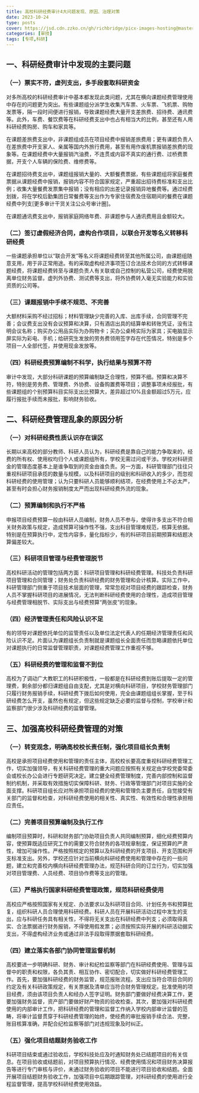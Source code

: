 ```yaml
---
title: 高校科研经费审计4大问题发现、原因、治理对策
date: 2023-10-24
type: posts
cover: https://jsd.cdn.zzko.cn/gh/richbridge/picx-images-hosting@master/thumbnail/audit.png
categories: [审技]
tags: [专项,科研]
---
```


## 一、科研经费审计中发现的主要问题

### （一）票实不符，虚列支出，多手段套取科研资金

对多所高校的科研经费审计中基本都发现此类问题，尤其在横向课题经费管理使用中存在的问题更为突出。有些课题组分派学生收集汽车票、火车票、飞机票、购物发票等，隔一段时间便进行报销，导致课题经费大量开支差旅费、招待费、通讯费等。此外，车费、餐饮费等在科研经费支出中也占有相当大的比例，甚至还有人用科研经费购房、购车和家具等。

在课题差旅费支出中，非课题组成员在项目经费中报销差旅费用；更有课题负责人在差旅费中开支家人、亲属等国内外旅行费用，甚至有用作废机票报销差旅费的现象等。在课题经费中大量报销汽油费，不连贯或内容不真实的通行费、过桥费票据，开支个人车辆的保险费、维修费等。

在课题招待费支出中，课题组报销大量的、大额餐费票据，有些课题组将家庭餐费票据从课题经费中报销，报销内容不符合国家规定，严重超出招待费标准和支出比例；收集大量餐费发票集中报销；没有相应的出差记录报销异地餐费等。通过经费划拨，将在学校后勤集团日常餐费等支出作为专家住宿费及住宿期间的餐费在课题经费中列支[更多审计干货关注公众号审计圈]。

在课题通讯费支出中，报销家庭网络年费、非课题参与人通讯费用且金额较大。

### （二）签订虚假经济合同，虚构合作项目，以联合开发等名义转移科研经费

一些课题承担单位以“联合开发”等名义将课题经费转至其他所属公司，由课题组随意支用，用于非正常用途。有的采取虚构经济事项签订合法技术合同的方式转移课题经费，将课题经费转至与课题负责人有关联或自己控制的私营公司，经费使用脱离单位财务监督。虚列外协费、测试费等支出，将外协费转入毫无实验能力和实验资质的公司等。

### （三）课题报销中手续不规范、不完善

大额材料采购不经过招标；材料管理缺少完善的入库、出库手续，合同管理不完善；会议费支出没有会议预算和决算，只有酒店出具的结算单和转账凭证，没有注明会议名称；购买办公用品实际为办购物卡；买办公桌椅实际为家具；买电脑显示屏实际为彩电、手机；给研究生发放的劳务费领用签字存在代签情况，特别是多个项目一人全部代签，并使用现金发放等。

### （四）科研经费预算编制不科学，执行结果与预算不符

审计中发现，大部分科研课题的预算编制缺乏合理性，预算不细。预算和决算不符，特别是劳务费、管理费、外协费、设备购置费等项目；调整事项未经报批，有些课题组的个别预算科目实际支出比预算大，差异超过10%且金额超过5万元，应履行报批手续而未报批，影响财务验收。

## 二、科研经费管理乱象的原因分析

### （一）对科研经费性质认识存在误区

长期以来高校的部分教师、科研人员认为，科研经费是靠自己的能力争取来的，经费的所有权、使用权均归个人或课题组所有，学校无需过问或干涉。学校对科研资金的管理态度基本上是谁争取到的资金由谁负责。另一方面，科研管理部门往往只重视科研项目承揽的数量与规模，以及科研项目的级别和科研收入的多少，而忽视科研经费的使用管理；认为只要科研人员能够顺利结项，在经费使用上不必太严，甚至有时会担心财务报销制度太严而出现科研经费外流的现象。

### （二）预算编制和执行不严格

申报项目经费预算一般由科研人员编制，财务人员不参与，使得许多支出不符合相关财务政策与规定，造成预算可操作性不强，支出科目管理难规范，核算无依据。特别是在预算执行中，定性内容多，量化指标少，有的科研项目前期预算和结题决算偏差较大。

### （三）科研项目管理与经费管理脱节

高校科研活动的管理包括两方面：科研项目管理和科研经费管理。科技处负责科研项目管理和合同管理；财务处负责科研经费的财务管理和会计核算。实际工作中，科研管理部门侧重于项目技术层面的管理，常常忽视对项目经费的跟踪检查，财务人员不掌握科研项目的进展情况，无法判断科研经费使用的合理性，造成项目管理与经费管理相脱节、实际支出与经费预算“两张皮”的现象。

### （四）经济管理责任和风险认识不足

有的领导对课题依托单位的监管责任以及单位法定代表人的任期经济管理责任和风险认识不足。片面认为课题组长负责制就是课题组长全面责任而忽略课题依托单位对课题执行的日常监督管理职责，对课题经费管理工作重视不够。

### （五）科研经费的管理和监督不到位

高校为了调动广大教职工的科研积极性，一般都是在科研经费到账后提取一定的管理费，剩余部分都归课题组自由支配，尤其是对横向科研项目，学校财务管理部门只履行财务报销手续，科研经费下拨后如何使用，完全由课题组组长掌握，至于科研经费怎么开支，虽然也有规定，但这些规定缺乏必要的监督与控制，学校审计和监察部门很少涉及科研经费的监督管理。

## 三、加强高校科研经费管理的对策

### （一）转变观念，明确高校校长责任制，强化项目组长负责制

高校是承担项目经费使用和管理的责任主体，高校校长要高度重视科研经费管理工作，切实加强领导，有关科研经费管理的重大问题应按照有关规定由学校党委常委会或校长办公会进行专题研究决定。建立健全经费管理制度，完善内部控制和监督制约机制，并采取有效措施切实保障科研、财务、行政等管理部门对项目实施的全面支撑。科研项目组长应对所承担项目经费的使用和管理负主要责任，自觉接受有关部门的监督和检查，对科研经费使用的相关性、真实性、有效性和合理性承担相应责任。

### （二）完善项目预算编制及执行工作

编制项目预算时，科研和财务部门协助项目负责人共同编制预算，细化经费预算内容，使预算既适应研究工作的需要又符合财务的各项规章制度，保证预算的严肃性，增加可操作性。严格按照核定的预算以及科研经费的开支项目、开支范围和开支标准支出。另外，学校还应针对当前横向科研经费使用和管理中存在的一些问题，建立和完善校内横向科研经费管理办法，规范科研合同的订立行为，切实加强对项目管理费、人员经费、项目协作费等支出的管理。

### （三）严格执行国家科研经费管理政策，规范科研经费使用

高校应严格按照国家有关规定、办法要求以及科研项目合同、计划任务书和预算批复，组织科研人员合理使用科研经费。科研人员在开展科研活动过程中发生的支出，应与科研任务具有相关性，不得将无关支出在科研经费中列支；必须取得真实、合法票据进行财务报销，不得使用假发票；必须按照实际开展的科研活动据实支出，不得虚构经济业务或通过非法手段取得票据套取科研经费。

### （四）建立落实各部门协同管理监督机制

高校要进一步明确科研、财务、审计和纪检监察等部门在科研经费使用、管理与监督中的职责和权限，各负其责、相互协作、密切配合，切实做好科研经费管理工作。首先，要加强科研经费的财务监管，规范报账流程。支出应当符合项目合同的约定及有关科研政策规定，有关票据及清单应当符合财务管理规定。批准使用的项目经费，须由该项目负责人和经办人签字证明。财务部门要做好经费决算工作，更要加强财务监督，资产部门要做好财产物资的验收检查。其次，要加强对科研经费使用的内部审计工作，把科研经费的管理和监督工作纳入学校内部审计监督的范畴，将审计监督贯穿于科研经费管理的始终，使经费的审批报销手续合法、完整，账目核算准确，并配合纪检监察等部门对违规现象及时纠正。

### （五）强化项目结题财务验收工作

科研项目结束或通过验收后，学校科技处应及时通知财务处已结题项目的有关信息。在项目验收或结题前，对项目预算执行情况、经费使用情况和项目财务决算报告等进行专门审核与评价，未通过财务验收的项目不能进行项目验收和结题。全面开展项目结题财务验收工作，加强项目中后期跟踪管理，对科研经费的使用进行全程监督管理，提高学校科研经费使用效益。
